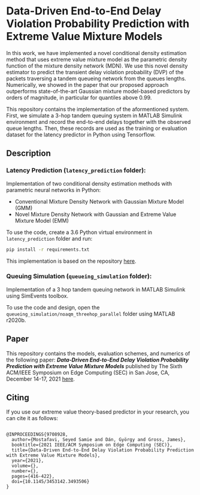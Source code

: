 # Data-Driven End-to-End Delay Violation Probability Prediction with Extreme Value Mixture Models

In this work, we have implemented a novel conditional density estimation method that uses extreme value mixture model as the parametric density function of the mixture density network (MDN). We use this novel density estimator to predict the transient delay violation probability (DVP) of the packets traversing a tandem queueing network from the queues lengths.
Numerically, we showed in the paper that our proposed approach outperforms state-of-the-art Gaussian mixture model-based predictors by orders of magnitude, in particular for quantiles above 0.99.

This repository contains the implementation of the aformentioned system. First, we simulate a 3-hop tandem queuing system in MATLAB Simulink environment and record the end-to-end delays together with the observed queue lengths. Then, these records are used as the training or evaluation dataset for the latency predictor in Python using Tensorflow.


## Description

### Latency Prediction (`latency_prediction` folder):

Implementation of two conditional density estimation methods with parametric neural networks in Python:

* Conventional Mixture Density Network with Gaussian Mixture Model (GMM)
* Novel Mixture Density Network with Gaussian and Extreme Value Mixture Model (EMM)

To use the code, create a 3.6 Python virtual environment in `latency_prediction` folder and run:
```bash
pip install -r requirements.txt
```

This implementation is based on the repository [here](https://github.com/freelunchtheorem/Conditional_Density_Estimation).

### Queuing Simulation (`queueing_simulation` folder):

Implementation of a 3 hop tandem queuing network in MATLAB Simulink using SimEvents toolbox.

To use the code and design, open the `queueing_simulation/noaqm_threehop_parallel` folder using MATLAB r2020b.


## Paper
This repository contains the models, evaluation schemes, and numerics of the following paper: ***Data-Driven End-to-End Delay Violation Probability Prediction with Extreme Value Mixture Models*** published by The Sixth ACM/IEEE Symposium on Edge Computing (SEC) in San Jose, CA, December 14-17, 2021 [here](https://google.com).


## Citing
If you use our extreme value theory-based predictor in your research, you can cite it as follows:

```

@INPROCEEDINGS{9708928,
  author={Mostafavi, Seyed Samie and Dán, György and Gross, James},
  booktitle={2021 IEEE/ACM Symposium on Edge Computing (SEC)}, 
  title={Data-Driven End-to-End Delay Violation Probability Prediction with Extreme Value Mixture Models}, 
  year={2021},
  volume={},
  number={},
  pages={416-422},
  doi={10.1145/3453142.3493506}
}

```


